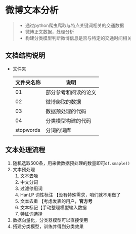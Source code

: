 # 微博文本分析



> - 通过python爬虫爬取与特点关键词相关的交通数据
> - 微博正文数据，处理分析
> - 构建分类模型判断微博信息是否与特定的交通时间相关



## 文档结构说明

- 文件夹

  | 文件夹名称 | 说明                 |
  | ---------- | -------------------- |
  | 01         | 部分参考和阅读的论文 |
  | 02         | 微博爬取的数据       |
  | 03         | 数据预处理的代码     |
  | 04         | 分类模型构建的代码   |
  | stopwords  | 分词的词库           |



## 文本处理流程

1. 随机选取500条，用来做数据预处理的数量即可`df.smaple()`
2. 文本预处理
   1. 文本去噪
   2. 中文分词
   3. 过滤停用词
   4. HanLP 词性标注 【没有特殊需求，咱们就不用做了
   5. 文本去重 【考虑发表的用户，**官方号**
   6. 文本标记【手动整理模型输入数据
   7. 特征词选择
3. 数据向量化，分类器模型可以直接使用
3. 搭建分类模型，训练并得到分类效果

